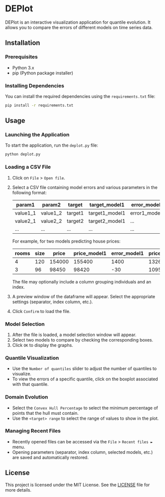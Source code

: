# DEPlot

DEPlot is an interactive visualization application for quantile evolution. It allows you to compare the errors of different models on time series data.

## Installation

### Prerequisites

- Python 3.x  
- pip (Python package installer)

### Installing Dependencies

You can install the required dependencies using the `requirements.txt` file:

```sh
pip install -r requirements.txt
```

## Usage

### Launching the Application

To start the application, run the `deplot.py` file:

```sh
python deplot.py
```

### Loading a CSV File

1. Click on `File` > `Open file`.
2. Select a CSV file containing model errors and various parameters in the following format:

    |  param1  |  param2  | target  | target_model1  | error_model1  | target_model2 | error_model2 |
    |----------|----------|---------|----------------|---------------|---------------|--------------|
    | value1_1 | value1_2 | target1 | target1_model1 | error1_model2 |      ...      |     ...      |
    | value2_1 | value2_2 | target2 | target2_model1 |      ...      |      ...      |     ...      |
    |   ...    |    ...   |   ...   |      ...       |      ...      |      ...      |     ...      |

    For example, for two models predicting house prices:

    |  rooms  |  size  | price  | price_model1 | error_model1 | price_model2 | error_model2 |
    |---------|--------|--------|--------------|--------------|--------------|--------------|
    |    4    |  120   | 154000 | 155400       |     1400     |   132600     |    -21400    |
    |    3    |   96   |  98450 |  98420       |      -30     |   109500     |     11050    |

    The file may optionally include a column grouping individuals and an index.
3. A preview window of the dataframe will appear. Select the appropriate settings (separator, index column, etc.).
4. Click `Confirm` to load the file.

### Model Selection

1. After the file is loaded, a model selection window will appear.
2. Select two models to compare by checking the corresponding boxes.
3. Click `OK` to display the graphs.

### Quantile Visualization

- Use the `Number of quantiles` slider to adjust the number of quantiles to visualize.
- To view the errors of a specific quantile, click on the boxplot associated with that quantile.

### Domain Evolution

- Select the `Convex Hull Percentage` to select the minimum percentage of points that the hull must contain.
- Use the `<target> range` to select the range of values to show in the plot.

### Managing Recent Files

- Recently opened files can be accessed via the `File` > `Recent files ►` menu.
- Opening parameters (separator, index column, selected models, etc.) are saved and automatically restored.

## License

This project is licensed under the MIT License. See the [LICENSE](LICENSE) file for more details.
